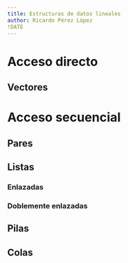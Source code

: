 ```yaml
---
title: Estructuras de datos lineales
author: Ricardo Pérez López
!DATE
---
```


# Acceso directo

## Vectores

# Acceso secuencial

## Pares

## Listas

### Enlazadas

### Doblemente enlazadas

## Pilas

## Colas

